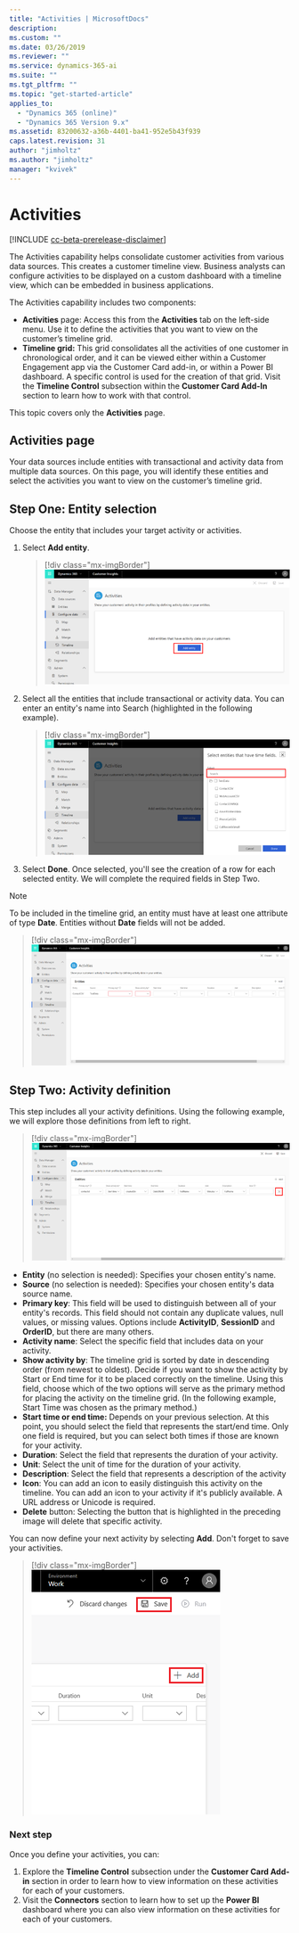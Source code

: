 ```yaml
---
title: "Activities | MicrosoftDocs"
description: 
ms.custom: ""
ms.date: 03/26/2019
ms.reviewer: ""
ms.service: dynamics-365-ai
ms.suite: ""
ms.tgt_pltfrm: ""
ms.topic: "get-started-article"
applies_to: 
  - "Dynamics 365 (online)"
  - "Dynamics 365 Version 9.x"
ms.assetid: 83200632-a36b-4401-ba41-952e5b43f939
caps.latest.revision: 31
author: "jimholtz"
ms.author: "jimholtz"
manager: "kvivek"
---
```

# Activities

[!INCLUDE [cc-beta-prerelease-disclaimer](../includes/cc-beta-prerelease-disclaimer.md)]

<!--note from editor: 3rd sentence below: "custom" or "customer"?   -->

The Activities capability helps consolidate customer activities from various data sources. This creates a customer timeline view. Business analysts can configure activities to be displayed on a custom dashboard with a timeline view, which can be embedded in business applications.

The Activities capability includes two components:
- **Activities** page: Access this from the **Activities** tab on the left-side menu. Use it to define the activities that you want to view on the customer’s timeline grid.
- **Timeline grid:** This grid consolidates all the activities of one customer in chronological order, and it can be viewed either within a Customer Engagement app via the Customer Card add-in, or within a Power BI dashboard. A specific control is used for the creation of that grid. Visit the **Timeline Control** subsection within the **Customer Card Add-In** section to learn how to work with that control.

<!--note from editor:  Add links to cross-refs above  -->

This topic covers only the **Activities** page.

## Activities page

Your data sources include entities with transactional and activity data from multiple data sources. On this page, you will identify these entities and select the activities you want to view on the customer’s timeline grid.


## Step One: Entity selection

Choose the entity that includes your target activity or activities.

1. Select **Add entity**.
  
   > [!div class="mx-imgBorder"] 
   > ![](media/activities-add-entity.png "Activities add entity")

2. Select all the entities that include transactional or activity data. You can enter an entity's name into Search (highlighted in the following example).
   
   > [!div class="mx-imgBorder"] 
   > ![](media/activities-search-entities.png "Activities search entities")

3. Select **Done**. Once selected, you'll see the creation of a row for each selected entity. We will complete the required fields in Step Two. 

>[!NOTE]
>To be included in the timeline grid, an entity must have at least one attribute of type **Date**. Entities without **Date** fields will not be added.
 
   > [!div class="mx-imgBorder"] 
   > ![](media/activities-entities-define.png "Activities define entities")

## Step Two: Activity definition

This step includes all your activity definitions. Using the following example, we will explore those definitions from left to right.

> [!div class="mx-imgBorder"] 
> ![](media/activities-entities-close.png "Activities entities close")
    
- **Entity** (no selection is needed): Specifies your chosen entity's name.
- **Source** (no selection is needed): Specifies your chosen entity's data source name.
- **Primary key**: This field will be used to distinguish between all of your entity's records. This field should not contain any duplicate values, null values, or missing values. Options include **ActivityID**, **SessionID** and **OrderID**, but there are many others. 
- **Activity name**: Select the specific field that includes data on your activity. 
- **Show activity by**: The timeline grid is sorted by date in descending order (from newest to oldest). Decide if you want to show the activity by Start or End time for it to be placed correctly on the timeline. Using this field, choose which of the two options will serve as the primary method for placing the activity on the timeline grid. (In the following example, Start Time was chosen as the primary method.)
- **Start time or end time:** Depends on your previous selection. At this point, you should select the field that represents the start/end time. Only one field is required, but you can select both times if those are known for your activity.
- **Duration**: Select the field that represents the duration of your activity.
- **Unit**: Select the unit of time for the duration of your activity.
- **Description**: Select the field that represents a description of the activity
- **Icon**: You can add an icon to easily distinguish this activity on the timeline. You can add an icon to your activity if it's publicly available. A URL address or Unicode is required.
- **Delete** button: Selecting the button that is highlighted in the preceding image will delete that specific activity.
  
You can now define your next activity by selecting **Add**. Don't forget to save your activities.

> [!div class="mx-imgBorder"] 
> ![](media/activities-add-save-entity.png "Save and add activities entities")
   
### Next step

<!--note from editor:  include links to topics  -->
Once you define your activities, you can:
1. Explore the **Timeline Control** subsection under the **Customer Card Add-in** section in order to learn how to view information on these activities for each of your customers.
2. Visit the **Connectors** section to learn how to set up the **Power BI** dashboard where you can also view information on these activities for each of your customers.

